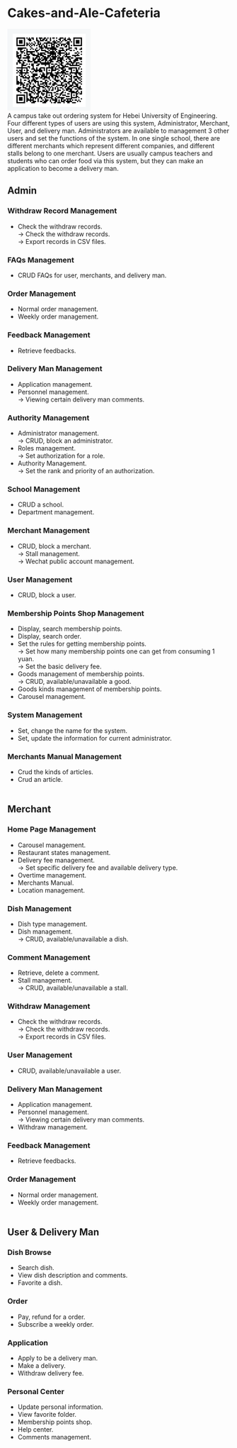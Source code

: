 # Cakes-and-Ale-Cafeteria
![Images](https://github.com/Tyrannus-Moore/Cakes-and-Ale-Cafeteria/blob/master/Images/source.png)   
 A campus take out ordering system for Hebei University of Engineering. 
 Four different types of users are using this system, Administrator, Merchant, User, and delivery man. Administrators are available to management 3 other users and set the functions of the system. In one single school, there are different merchants which represent different companies, and different stalls belong to one merchant.
Users are usually campus teachers and students who can order food via this system, but they can make an application to become a delivery man.  

## Admin
### Withdraw Record Management
* Check the withdraw records.  
-> Check the withdraw records.  
-> Export records in CSV files.  

### FAQs Management
* CRUD FAQs for user, merchants, and delivery man.  

### Order Management
* Normal order management.  
* Weekly order management.  

### Feedback Management 
* Retrieve feedbacks.  

### Delivery Man Management
* Application management.  
* Personnel management.  
-> Viewing certain delivery man comments.  

### Authority Management  
* Administrator management.  
-> CRUD, block an administrator.  
* Roles management.  
-> Set authorization for a role.  
* Authority Management.  
-> Set the rank and priority of an authorization.  

### School Management
* CRUD a school.  
* Department management.  

### Merchant Management
* CRUD, block a merchant.  
-> Stall management.  
-> Wechat public account management.  

### User Management
* CRUD, block a user.  

### Membership Points Shop Management
* Display, search membership points.  
* Display, search order.  
* Set the rules for getting membership points.  
-> Set how many membership points one can get from consuming 1 yuan.  
-> Set the basic delivery fee.   
* Goods management of membership points.  
-> CRUD, available/unavailable a good.  
* Goods kinds management of membership points.  
* Carousel management.  

### System Management
* Set, change the name for the system.  
* Set, update the information for current administrator.  

### Merchants Manual Management
* Crud the kinds of articles.  
* Crud an article.  
 
## Merchant
### Home Page Management
* Carousel management.  
* Restaurant states management.  
* Delivery fee management.  
-> Set specific delivery fee and available delivery type.  
* Overtime management.  
* Merchants Manual.  
* Location management.  

### Dish Management
* Dish type management.   
* Dish management.  
-> CRUD, available/unavailable a dish.  

### Comment Management
* Retrieve, delete a comment.  
* Stall management.  
-> CRUD, available/unavailable a stall.  

### Withdraw Management
* Check the withdraw records.  
-> Check the withdraw records.  
-> Export records in CSV files.  

### User Management
* CRUD, available/unavailable a user.  

### Delivery Man Management
* Application management.  
* Personnel management.  
-> Viewing certain delivery man comments.  
* Withdraw management.  

### Feedback Management 
* Retrieve feedbacks.  

### Order Management
* Normal order management.  
* Weekly order management.  
 
## User & Delivery Man
### Dish Browse
* Search dish.  
* View dish description and comments.  
* Favorite a dish.  

### Order
* Pay, refund for a order.  
* Subscribe a weekly order.  

### Application
* Apply to be a delivery man.  
* Make a delivery.  
* Withdraw delivery fee.  

### Personal Center
* Update personal information.  
* View favorite folder.  
* Membership points shop.  
* Help center.  
* Comments management.  

